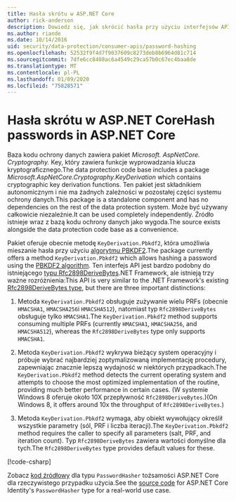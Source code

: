 ```yaml
---
title: Hasła skrótu w ASP.NET Core
author: rick-anderson
description: Dowiedz się, jak skrócić hasła przy użyciu interfejsów API ochrony danych ASP.NET Core.
ms.author: riande
ms.date: 10/14/2016
uid: security/data-protection/consumer-apis/password-hashing
ms.openlocfilehash: 52532f9f4d7f9037609c8273deb8b6964d81c714
ms.sourcegitcommit: 7dfe6cc8408ac6a4549c29ca57b0c67ec4baa8de
ms.translationtype: MT
ms.contentlocale: pl-PL
ms.lasthandoff: 01/09/2020
ms.locfileid: "75828571"
---
```

# <a name="hash-passwords-in-aspnet-core"></a><span data-ttu-id="e7297-103">Hasła skrótu w ASP.NET Core</span><span class="sxs-lookup"><span data-stu-id="e7297-103">Hash passwords in ASP.NET Core</span></span>

<span data-ttu-id="e7297-104">Baza kodu ochrony danych zawiera pakiet *Microsoft. AspNetCore. Cryptography.* Key, który zawiera funkcje wyprowadzania klucza kryptograficznego.</span><span class="sxs-lookup"><span data-stu-id="e7297-104">The data protection code base includes a package *Microsoft.AspNetCore.Cryptography.KeyDerivation* which contains cryptographic key derivation functions.</span></span> <span data-ttu-id="e7297-105">Ten pakiet jest składnikiem autonomicznym i nie ma żadnych zależności w pozostałej części systemu ochrony danych.</span><span class="sxs-lookup"><span data-stu-id="e7297-105">This package is a standalone component and has no dependencies on the rest of the data protection system.</span></span> <span data-ttu-id="e7297-106">Może być używany całkowicie niezależnie.</span><span class="sxs-lookup"><span data-stu-id="e7297-106">It can be used completely independently.</span></span> <span data-ttu-id="e7297-107">Źródło istnieje wraz z bazą kodu ochrony danych jako wygoda.</span><span class="sxs-lookup"><span data-stu-id="e7297-107">The source exists alongside the data protection code base as a convenience.</span></span>

<span data-ttu-id="e7297-108">Pakiet oferuje obecnie metodę `KeyDerivation.Pbkdf2`, która umożliwia mieszanie hasła przy użyciu [algorytmu PBKDF2](https://tools.ietf.org/html/rfc2898#section-5.2).</span><span class="sxs-lookup"><span data-stu-id="e7297-108">The package currently offers a method `KeyDerivation.Pbkdf2` which allows hashing a password using the [PBKDF2 algorithm](https://tools.ietf.org/html/rfc2898#section-5.2).</span></span> <span data-ttu-id="e7297-109">Ten interfejs API jest bardzo podobny do istniejącego [typu Rfc2898DeriveBytes](/dotnet/api/system.security.cryptography.rfc2898derivebytes).NET Framework, ale istnieją trzy ważne rozróżnienia:</span><span class="sxs-lookup"><span data-stu-id="e7297-109">This API is very similar to the .NET Framework's existing [Rfc2898DeriveBytes type](/dotnet/api/system.security.cryptography.rfc2898derivebytes), but there are three important distinctions:</span></span>

1. <span data-ttu-id="e7297-110">Metoda `KeyDerivation.Pbkdf2` obsługuje zużywanie wielu PRFs (obecnie `HMACSHA1`, `HMACSHA256`i `HMACSHA512`), natomiast typ `Rfc2898DeriveBytes` obsługuje tylko `HMACSHA1`.</span><span class="sxs-lookup"><span data-stu-id="e7297-110">The `KeyDerivation.Pbkdf2` method supports consuming multiple PRFs (currently `HMACSHA1`, `HMACSHA256`, and `HMACSHA512`), whereas the `Rfc2898DeriveBytes` type only supports `HMACSHA1`.</span></span>

2. <span data-ttu-id="e7297-111">Metoda `KeyDerivation.Pbkdf2` wykrywa bieżący system operacyjny i próbuje wybrać najbardziej zoptymalizowaną implementację procedury, zapewniając znacznie lepszą wydajność w niektórych przypadkach.</span><span class="sxs-lookup"><span data-stu-id="e7297-111">The `KeyDerivation.Pbkdf2` method detects the current operating system and attempts to choose the most optimized implementation of the routine, providing much better performance in certain cases.</span></span> <span data-ttu-id="e7297-112">(W systemie Windows 8 oferuje około 10X przepływność `Rfc2898DeriveBytes`.)</span><span class="sxs-lookup"><span data-stu-id="e7297-112">(On Windows 8, it offers around 10x the throughput of `Rfc2898DeriveBytes`.)</span></span>

3. <span data-ttu-id="e7297-113">Metoda `KeyDerivation.Pbkdf2` wymaga, aby obiekt wywołujący określił wszystkie parametry (sól, PRF i liczba iteracji).</span><span class="sxs-lookup"><span data-stu-id="e7297-113">The `KeyDerivation.Pbkdf2` method requires the caller to specify all parameters (salt, PRF, and iteration count).</span></span> <span data-ttu-id="e7297-114">Typ `Rfc2898DeriveBytes` zawiera wartości domyślne dla tych.</span><span class="sxs-lookup"><span data-stu-id="e7297-114">The `Rfc2898DeriveBytes` type provides default values for these.</span></span>

[!code-csharp[](password-hashing/samples/passwordhasher.cs)]

<span data-ttu-id="e7297-115">Zobacz [kod źródłowy](https://github.com/dotnet/AspNetCore/blob/master/src/Identity/Extensions.Core/src/PasswordHasher.cs) dla typu `PasswordHasher` tożsamości ASP.NET Core dla rzeczywistego przypadku użycia.</span><span class="sxs-lookup"><span data-stu-id="e7297-115">See the [source code](https://github.com/dotnet/AspNetCore/blob/master/src/Identity/Extensions.Core/src/PasswordHasher.cs) for ASP.NET Core Identity's `PasswordHasher` type for a real-world use case.</span></span>
